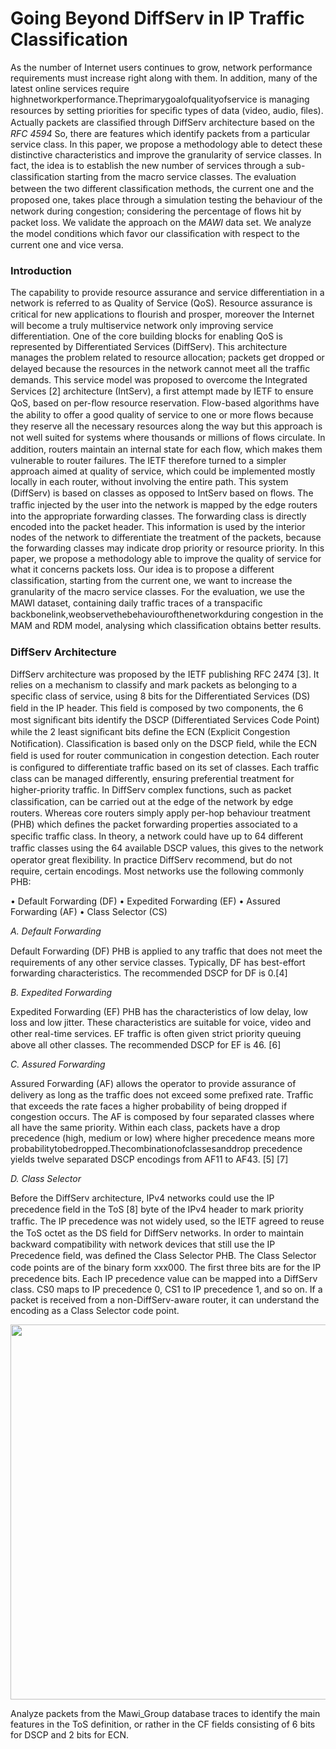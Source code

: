 # Going Beyond DiffServ in IP Traffic Classification

As the number of Internet users continues to grow, network performance requirements must increase right along with them. In addition, many of the latest online services require highnetworkperformance.Theprimarygoalofqualityofservice is managing resources by setting priorities for speciﬁc types of data (video, audio, ﬁles). Actually packets are classiﬁed through DiffServ architecture based on the *RFC 4594* So, there are features which identify packets from a particular service class. In this paper, we propose a methodology able to detect these distinctive characteristics and improve the granularity of service classes. In fact, the idea is to establish the new number of services through a sub-classiﬁcation starting from the macro service classes. The evaluation between the two different classiﬁcation methods, the current one and the proposed one, takes place through a simulation testing the behaviour of the network during congestion; considering the percentage of ﬂows hit by packet loss. We validate the approach on the _MAWI_ data set. We analyze the model conditions which favor our classiﬁcation with respect to the current one and vice versa.

### Introduction

The capability to provide resource assurance and service differentiation in a network is referred to as Quality of Service (QoS). Resource assurance is critical for new applications to ﬂourish and prosper, moreover the Internet will become a truly multiservice network only improving service differentiation. One of the core building blocks for enabling QoS is represented by Differentiated Services (DiffServ). This architecture manages the problem related to resource allocation; packets get dropped or delayed because the resources in the network cannot meet all the trafﬁc demands. This service model was proposed to overcome the Integrated Services [2] architecture (IntServ), a ﬁrst attempt made by IETF to ensure QoS, based on per-ﬂow resource reservation. Flow-based algorithms have the ability to offer a good quality of service to one or more ﬂows because they reserve all the necessary resources along the way but this approach is not well suited for systems where thousands or millions of ﬂows circulate. In addition, routers maintain an internal state for each ﬂow, which makes them vulnerable to router failures. The IETF therefore turned to a simpler approach aimed at quality of service, which could be implemented mostly locally in each router, without involving the entire path. This system (DiffServ) is based on classes as opposed to IntServ based on ﬂows. The trafﬁc injected by the user into the network is mapped by the edge routers into the appropriate forwarding classes. The forwarding class is directly encoded into the packet header. This information is used by the interior nodes of the network to differentiate the treatment of the packets, because the forwarding classes may indicate drop priority or resource priority. In this paper, we propose a methodology able to improve the quality of service for what it concerns packets loss. Our idea is to propose a different classiﬁcation, starting from the current one, we want to increase the granularity of the macro service classes. For the evaluation, we use the MAWI dataset, containing daily trafﬁc traces of a transpaciﬁc backbonelink,weobservethebehaviourofthenetworkduring congestion in the MAM and RDM model, analysing which classiﬁcation obtains better results.

### DiffServ Architecture

DiffServ architecture was proposed by the IETF publishing RFC 2474 [3]. It relies on a mechanism to classify and mark packets as belonging to a speciﬁc class of service, using 8 bits for the Differentiated Services (DS) ﬁeld in the IP header. This ﬁeld is composed by two components, the 6 most signiﬁcant bits identify the DSCP (Differentiated Services Code Point) while the 2 least signiﬁcant bits deﬁne the ECN (Explicit Congestion Notiﬁcation). Classiﬁcation is based only on the DSCP ﬁeld, while the ECN ﬁeld is used for router communication in congestion detection. Each router is conﬁgured to differentiate trafﬁc based on its set of classes. Each trafﬁc class can be managed differently, ensuring preferential treatment for higher-priority trafﬁc. In DiffServ complex functions, such as packet classiﬁcation, can be carried out at the edge of the network by edge routers. Whereas core routers simply apply per-hop behaviour treatment (PHB) which deﬁnes the packet forwarding properties associated to a speciﬁc trafﬁc class. In theory, a network could have up to 64 different trafﬁc classes using the 64 available DSCP values, this gives to the network operator great ﬂexibility. In practice DiffServ recommend, but do not require, certain encodings. Most networks use the following commonly PHB:

• Default Forwarding (DF) 
• Expedited Forwarding (EF) 
• Assured Forwarding (AF) 
• Class Selector (CS)

*A. Default Forwarding*

Default Forwarding (DF) PHB is applied to any trafﬁc that does not meet the requirements of any other service classes. Typically, DF has best-effort forwarding characteristics. The recommended DSCP for DF is 0.[4]

*B. Expedited Forwarding* 

Expedited Forwarding (EF) PHB has the characteristics of low delay, low loss and low jitter. These characteristics are suitable for voice, video and other real-time services. EF trafﬁc is often given strict priority queuing above all other classes. The recommended DSCP for EF is 46. [6]

*C. Assured Forwarding* 

Assured Forwarding (AF) allows the operator to provide assurance of delivery as long as the trafﬁc does not exceed some preﬁxed rate. Trafﬁc that exceeds the rate faces a higher probability of being dropped if congestion occurs. The AF is composed by four separated classes where all have the same priority. Within each class, packets have a drop precedence (high, medium or low) where higher precedence means more probabilitytobedropped.Thecombinationofclassesanddrop precedence yields twelve separated DSCP encodings from AF11 to AF43. [5] [7]

*D. Class Selector*

Before the DiffServ architecture, IPv4 networks could use the IP precedence ﬁeld in the ToS [8] byte of the IPv4 header to mark priority trafﬁc. The IP precedence was not widely used, so the IETF agreed to reuse the ToS octet as the DS ﬁeld for DiffServ networks. In order to maintain backward compatibility with network devices that still use the IP Precedence ﬁeld, was deﬁned the Class Selector PHB. The Class Selector code points are of the binary form xxx000. The ﬁrst three bits are for the IP precedence bits. Each IP precedence value can be mapped into a DiffServ class. CS0 maps to IP precedence 0, CS1 to IP precedence 1, and so on. If a packet is received from a non-DiffServ-aware router, it can understand the encoding as a Class Selector code point.



<p align="center">
<img src="https://github.com/davidemedusaureli/ToS-in-TCP-IP/blob/master/diagramma.png" width="600">
 </p>

 Analyze packets from the Mawi_Group database traces to identify the main features in the ToS definition, or rather in the CF fields consisting of 6 bits for DSCP and 2 bits for ECN.
